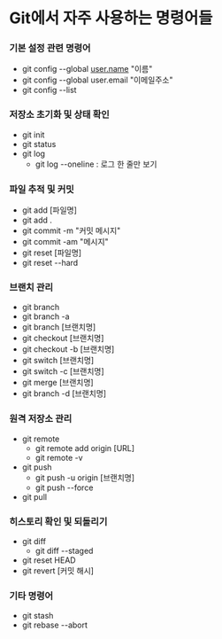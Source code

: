 # Git에서 자주 사용하는 명령어들

### 기본 설정 관련 명령어

- git config --global [user.name](http://user.name/) "이름"
- git config --global user.email "이메일주소"
- git config --list

### 저장소 초기화 및 상태 확인

- git init
- git status
- git log
    - git log --oneline : 로그 한 줄만 보기

### 파일 추적 및 커밋

- git add [파일명]
- git add .
- git commit -m "커밋 메시지"
- git commit -am "메시지"
- git reset [파일명]
- git reset --hard

### 브랜치 관리

- git branch
- git branch -a
- git branch [브랜치명]
- git checkout [브랜치명]
- git checkout -b [브랜치명]
- git switch [브랜치명]
- git switch -c [브랜치명]
- git merge [브랜치명]
- git branch -d [브랜치명]

### 원격 저장소 관리

- git remote
    - git remote add origin [URL]
    - git remote -v
- git push
    - git push -u origin [브랜치명]
    - git push --force
- git pull

### 히스토리 확인 및 되돌리기

- git diff
    - git diff --staged
- git reset HEAD
- git revert [커밋 해시]

### 기타 명령어

- git stash
- git rebase --abort